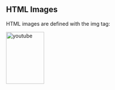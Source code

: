 <!DOCTYPE html>
<html>
<body>

<h2>HTML Images</h2>
<p>HTML images are defined with the img tag:</p>

<img src="[w3schools.jpg](https://www.google.com/url?sa=i&url=https%3A%2F%2Fwww.pngwing.com%2Fen%2Fsearch%3Fq%3Dyoutube&psig=AOvVaw3X2cGyT-V_tXPh-rczZ25-&ust=1696249933434000&source=images&cd=vfe&opi=89978449&ved=0CBEQjRxqFwoTCOi1q8jt1IEDFQAAAAAdAAAAABAE)https://www.google.com/url?sa=i&url=https%3A%2F%2Fwww.pngwing.com%2Fen%2Fsearch%3Fq%3Dyoutube&psig=AOvVaw3X2cGyT-V_tXPh-rczZ25-&ust=1696249933434000&source=images&cd=vfe&opi=89978449&ved=0CBEQjRxqFwoTCOi1q8jt1IEDFQAAAAAdAAAAABAE" alt="youtube" width="104" height="142">

</body>
</html>

